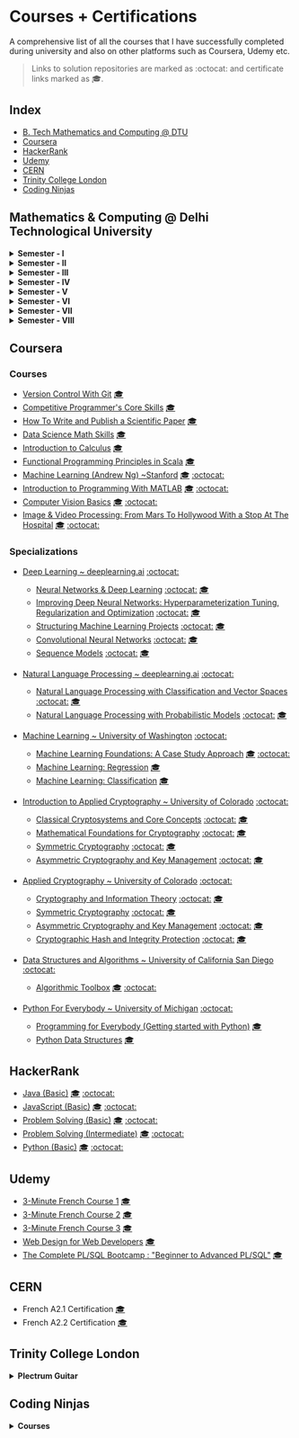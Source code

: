 # Courses + Certifications

A comprehensive list of all the courses that I have successfully completed 
during university and also on other platforms such as Coursera, Udemy etc.

> Links to solution repositories are marked as :octocat: and certificate links marked as 🎓.

## Index
- [B. Tech Mathematics and Computing @ DTU](#mathematics--computing--delhi-technological-university)
- [Coursera](#coursera)
- [HackerRank](#hackerrank)
- [Udemy](#udemy)
- [CERN](#cern)
- [Trinity College London](#trinity-college-london)
- [Coding Ninjas](#coding-ninjas)

## Mathematics & Computing @ Delhi Technological University
<details>
    <summary><b>Semester - I</b></summary>
    <ul>
        <li>Mathematics - I (MA-101)</li>
        <li>Physics - I (AP-101)</li>
        <li>Basic Electrical Engineering (EE-102)</li>
        <li>Programming Fundamentals (CO-101)</li>
        <li>Engineering Graphics (ME-102)</li>
        <li>Introduction to Environmental Science (EN-102)</li>
    </ul>
</details>

<details>
    <summary><b>Semester - II</b></summary>
    <ul>
        <li>Mathematics - II (MA-102)</li>
        <li>Physics - II (AP-102)</li>
        <li>Chemistry (AC-101)</li>
        <li>Basic Mechanical Engineering (ME-101)</li>
        <li>Workshop Practice (ME-103)</li>
        <li>Communication Skills (HU-101)</li>
    </ul>
</details>

<details>
    <summary><b>Semester - III</b></summary>
    <ul>
        <li>Data Structures (CS-251)</li>
        <ol>
            <li><a href="https://github.com/anishLearnsToCode/cs-251-data-structures">Data Structures Lab</a></li>
        </ol>
        <li>Discrete Mathematics (MC-201)</li>
        <li>Mathematics - III (MC-203)</li>
        <li>Probability and Statistics (MC-205)</li>
        <li>Engineering Analysis and Design (MC-207)</li>
        <li>Fundamentals of Management (MG-201)</li>
    </ul>
</details>

<details>
    <summary><b>Semester - IV</b></summary>
    <ul>
        <li>Algorithm Design and Analysis (CS-262)</li>
        <li>Real Analysis (MC-202)</li>
        <li>Computer Organization and Architecture (MC-206)</li>
        <li>Linear Algebra (MC-208)</li>
        <li>Scientific Computing (MC-204)</li>
        <li>Engineering Economics (HU-202)</li>
    </ul>
</details>

<details>
    <summary><b>Semester - V</b></summary>
    <ul>
        <li>Stochastic Process (MC-303)</li>
        <li>Operating Systems (MC-301)</li>
        <li>Computer Vision (EC-353)</li>
        <ol>
            <li><a href="https://github.com/anishLearnsToCode/computer-vision-basics">Computer Vision Basics @ Coursera</a> </li>
            <li><a href="https://github.com/anishLearnsToCode/from-mars-to-hollywood-with-a-stop-at-the-hospital">From Mars To Hollywood with a Stop at the Hospital @ Coursera</a> </li>
            <li><a href="https://github.com/anishLearnsToCode/nature-encoded-fusion">Representation Learning and Nature Encoded Fusion Technique for Heterogeneous Sensor Networks</a> </li>
        </ol>
        <li>Technical Communication (HU-301)</li>
    </ul>
</details>

<details>
    <summary><b>Semester - VI</b></summary>
    <ul>
        <li>Database Management System (MC-302)</li>
        <li>Theory of Computation (MC-304)</li>
        <li>Financial Engineering (MC-306)</li>
        <li>Computer Networks (MC-308)</li>
        <li>Professional Ethics and Human Values (HU-304)</li>
    </ul>
</details>

<details>
    <summary><b>Semester - VII</b></summary>
    <ul>
        <li>Graph Theory (MC-405)</li>
        <ol>
            <li><a href="https://github.com/anishLearnsToCode/graph-theory-lab">Graph Theory Lab</a> </li>
            <li><a href="https://github.com/anishLearnsToCode/image2sketch">Image-2-Sketch 🖼✏</a> </li>
        </ol>
        <li>Cryptography & Network Security (MC-407)</li>
        <ol>
            <li><a href="https://github.com/anishLearnsToCode/intro-to-applied-cryptography">Introduction to Applied Cryptography Specialization @Coursera</a> </li>
            <li><a href="https://github.com/anishLearnsToCode/applied-cryptography">Applied Cryptography Specialization @Coursera</a> </li>
            <li><a href="https://github.com/anishLearnsToCode/cryptography">Interactive Guide to Cryptography</a> </li>
            <li><a href="https://github.com/anishLearnsToCode/DES">Data Encryption Standard (DES)</a> </li>
            <li><a href="https://github.com/anishLearnsToCode/lsb-image-steganography">Least Significant Bit (LSB) Image Steganography</a> </li>
        </ol>
        <li>Mathematical Modelling & Simulation (MC-409)</li>
        <ol>
            <li><a href="https://github.com/anishLearnsToCode/mathematical-modelling-lab">Mathematical Modelling & Simulation Lab</a> </li>
        </ol>
        <li>Natural Language Processing (IT-425)</li>
        <ol>
            <li><a href="https://github.com/anishLearnsToCode/nlp-deeplearning-ai">Natural Language Processing ~DeepLearning.ai @Coursera</a> </li>
            <li><a href="https://github.com/anishLearnsToCode/porter-stemmer">Porter Stemmer</a> </li>
            <li><a href="https://github.com/anishLearnsToCode/stop-words-removal">Stop Words Removal</a> </li>
            <li><a href="https://github.com/anishLearnsToCode/lemmatization">Lemmatization</a> </li>
            <li><a href="https://github.com/anishLearnsToCode/bow-representation">Bag of Words Representation</a> </li>
            <li><a href="https://github.com/anishLearnsToCode/word-embeddings">Continuous Bag of Words (CBOW) Model</a> </li>
            <li><a href="https://github.com/anishLearnsToCode/word-sense-disambiguation">Word Sense Disambiguation (WSD)</a> </li>
        </ol>
    </ul>
</details>

<details>
    <summary><b>Semester - VIII</b></summary>
    <ul>
        <li>Partial Differential Equations (MC-406)</li>
        <li>Fuzzy Set & Fuzzy Logic (MC-432)</li>
        <li>Pattern Recognition (EC-416)</li>
        <ol>
            <li><a href="https://github.com/anishLearnsToCode/pattern-recognition-lab">Pattern Recognition Lab Experiments</a> </li>
        </ol>
    </ul>
</details>

## Coursera
### Courses
- [Version Control With Git](https://www.coursera.org/learn/version-control-with-git/)  [🎓](https://www.coursera.org/account/accomplishments/verify/UPCHWGAGX66D)
- [Competitive Programmer's Core Skills](https://www.coursera.org/learn/competitive-programming-core-skills/) [🎓](https://www.coursera.org/account/accomplishments/verify/WPS6KUZMT6YL)
- [How To Write and Publish a Scientific Paper](https://www.coursera.org/learn/how-to-write-a-scientific-paper/) [🎓](https://www.coursera.org/account/accomplishments/verify/V6NGNQ5ZYQL7)
- [Data Science Math Skills](https://www.coursera.org/learn/datasciencemathskills) [🎓](https://www.coursera.org/account/accomplishments/verify/QVKVPWWLEZU3)
- [Introduction to Calculus](https://www.coursera.org/learn/introduction-to-calculus) [🎓](http://coursera.org/verify/NQMRJLG6VTRY)
- [Functional Programming Principles in Scala](https://www.coursera.org/learn/progfun1/) [🎓](http://coursera.org/verify/CTQZVZZZKT5W)
- [Machine Learning (Andrew Ng) ~Stanford](https://www.coursera.org/learn/machine-learning) 
  [🎓](http://coursera.org/verify/PY3HEUJFNZ2M) 
  [:octocat:](https://github.com/anishLearnsToCode/ml-stanford)
- [Introduction to Programming With MATLAB](https://www.coursera.org/learn/matlab) [🎓](http://coursera.org/verify/3S3AANA8JQTN) [:octocat:](https://github.com/anishLearnsToCode/introduction-to-programming-with-matlab)
- [Computer Vision Basics](https://www.coursera.org/learn/computer-vision-basics) [🎓](http://coursera.org/verify/9H6SGUGD6YNM) [:octocat:](https://github.com/anishLearnsToCode/computer-vision-basics)
- [Image & Video Processing: From Mars To Hollywood With a Stop At The Hospital](https://www.coursera.org/learn/image-processing) [🎓](http://coursera.org/verify/JPV9JYDEZVBQ) [:octocat:](https://github.com/anishLearnsToCode/from-mars-to-hollywood-with-a-stop-at-the-hospital)

### Specializations
- [Deep Learning ~ deeplearning.ai](https://www.coursera.org/specializations/deep-learning) [:octocat:](https://github.com/anishLearnsToCode/deep-learning-ai)
    - [Neural Networks & Deep Learning](https://www.coursera.org/learn/neural-networks-deep-learning?specialization=deep-learning) 
      [:octocat:](https://github.com/anishLearnsToCode/neural-networks-deep-learning)
      [🎓](http://coursera.org/verify/2QP8D8FZ28B7)
    - [Improving Deep Neural Networks: Hyperparameterization Tuning, Regularization and Optimization](https://www.coursera.org/learn/deep-neural-network?specialization=deep-learning) 
      [:octocat:](https://github.com/anishLearnsToCode/improving-deep-neural-networks)
      [🎓](https://coursera.org/verify/WLLHPCZSRZ2Y)
    - [Structuring Machine Learning Projects](https://www.coursera.org/learn/machine-learning-projects?specialization=deep-learning) 
      [:octocat:](https://github.com/anishLearnsToCode/structuring-ml-projects)
      [🎓](https://coursera.org/verify/SX8LNSPRY6NR)
    - [Convolutional Neural Networks](https://www.coursera.org/learn/convolutional-neural-networks?specialization=deep-learning) 
      [:octocat:](https://github.com/anishLearnsToCode/cnn-deeplearning-ai)
      [🎓](https://coursera.org/verify/KN92M6VXUXYA)
    - [Sequence Models](https://www.coursera.org/learn/nlp-sequence-models)
      [:octocat:](https://github.com/anishLearnsToCode/sequence-models)
      [🎓](https://coursera.org/verify/PA9BDUHSNER9)
   
- [Natural Language Processing ~ deeplearning.ai](https://www.coursera.org/specializations/natural-language-processing) [:octocat:](https://github.com/anishLearnsToCode/nlp-deeplearning-ai)
    - [Natural Language Processing with Classification and Vector Spaces](https://www.coursera.org/learn/classification-vector-spaces-in-nlp) [:octocat:](https://github.com/anishLearnsToCode/nlp-classification-vector-spaces) [🎓](http://coursera.org/verify/LGBF7J8S99RG)
    - [Natural Language Processing with Probabilistic Models](https://www.coursera.org/learn/probabilistic-models-in-nlp) [:octocat:](https://github.com/anishLearnsToCode/nlp-probabilistic-models) [🎓](https://coursera.org/verify/PGMHY4YCG85G)

- [Machine Learning ~ University of Washington](https://www.coursera.org/specializations/machine-learning) [:octocat:](https://github.com/anishLearnsToCode/ml-uni-washington)
    - [Machine Learning Foundations: A Case Study Approach](https://www.coursera.org/learn/ml-foundations/) [🎓](https://www.coursera.org/account/accomplishments/verify/GCKW98KUK5X5) [:octocat:](https://github.com/anishLearnsToCode/ml-foundations-case-study-approach)
    - [Machine Learning: Regression](https://www.coursera.org/learn/ml-regression/) [🎓](https://www.coursera.org/account/accomplishments/verify/UQ9UZPVU6RMF)
    - [Machine Learning: Classification](https://www.coursera.org/learn/ml-classification/) [🎓](https://www.coursera.org/account/accomplishments/verify/BCZ8GWHTNV9J)
    
- [Introduction to Applied Cryptography ~ University of Colorado](https://www.coursera.org/specializations/introduction-applied-cryptography) 
  [:octocat:](https://github.com/anishLearnsToCode/intro-to-applied-cryptography)
    - [Classical Cryptosystems and Core Concepts](https://www.coursera.org/learn/classical-cryptosystems) 
    [:octocat:](https://github.com/anishLearnsToCode/classical-cryptosystems-core-concepts) 
    [🎓](https://www.coursera.org/verify/7FVGRVKAFW73)   
    - [Mathematical Foundations for Cryptography](https://www.coursera.org/learn/mathematical-foundations-cryptography) 
    [:octocat:](https://github.com/anishLearnsToCode/mathematical-foundations-cryptography) 
    [🎓](http://coursera.org/verify/ZPQF7QGV22XT)
    - [Symmetric Cryptography](https://www.coursera.org/learn/symmetric-crypto)
    [:octocat:](https://github.com/anishLearnsToCode/symmetric-cryptography)
    [🎓](http://coursera.org/verify/KPJPY9LZAFBP)
    - [Asymmetric Cryptography and Key Management](https://www.coursera.org/learn/asymmetric-crypto)
    [:octocat:](https://github.com/anishLearnsToCode/asymmetric-cryptography-key-management)
    [🎓](http://coursera.org/verify/KLZSC7H2JH72)
    
 - [Applied Cryptography ~ University of Colorado](https://www.coursera.org/specializations/applied-crypto)
   [:octocat:](https://github.com/anishLearnsToCode/applied-cryptography)
   - [Cryptography and Information Theory](https://www.coursera.org/learn/crypto-info-theory) 
   [:octocat:](https://github.com/anishLearnsToCode/cryptography-and-information-theory)
   [🎓](http://coursera.org/verify/XPFM28CP9KHX)
   - [Symmetric Cryptography](https://www.coursera.org/learn/symmetric-crypto)
   [:octocat:](https://github.com/anishLearnsToCode/symmetric-cryptography)
   [🎓](http://coursera.org/verify/KPJPY9LZAFBP)
   - [Asymmetric Cryptography and Key Management](https://www.coursera.org/learn/asymmetric-crypto)
   [:octocat:](https://github.com/anishLearnsToCode/asymmetric-cryptography-key-management)
   [🎓](http://coursera.org/verify/KLZSC7H2JH72)
   - [Cryptographic Hash and Integrity Protection](https://www.coursera.org/learn/cryptographic-hash-integrity-protection)
   [:octocat:](https://github.com/anishLearnsToCode/cryptographic-hash-integrity-protection)
   [🎓](http://coursera.org/verify/XPG8L6K9URV9)
    
- [Data Structures and Algorithms ~ University of California San Diego](https://www.coursera.org/specializations/data-structures-algorithms) [:octocat:](https://github.com/anishLearnsToCode/data-structures-algorithms)
    - [Algorithmic Toolbox](https://www.coursera.org/learn/algorithmic-toolbox) [🎓](http://coursera.org/verify/UWWDZKHQA86D) [:octocat:](https://github.com/anishLearnsToCode/algorithmic-toolbox)
    
- [Python For Everybody ~ University of Michigan](https://www.coursera.org/specializations/python) [:octocat:](https://github.com/anishLearnsToCode/python-for-everybody)
    - [Programming for Everybody (Getting started with Python)](https://www.coursera.org/learn/python/) [🎓](https://www.coursera.org/account/accomplishments/records/D5K85FFC6FZT)
    - [Python Data Structures](https://www.coursera.org/learn/python-data/) [🎓](https://www.coursera.org/verify/W6M2HC2WW79T)

## HackerRank
- [Java (Basic)](https://www.hackerrank.com/skills-verification) [🎓](https://www.hackerrank.com/certificates/e7bb326e632c) [:octocat:](https://github.com/anishLearnsToCode/hackerrank-java-basic-skill-test)  
- [JavaScript (Basic)](https://www.hackerrank.com/skills-verification) [🎓](https://www.hackerrank.com/certificates/03ed5b8c542a) [:octocat:](https://github.com/anishLearnsToCode/hackerrank-js-basic-skill-test)  
- [Problem Solving (Basic)](https://www.hackerrank.com/skills-verification) [🎓](https://www.hackerrank.com/certificates/c0a4672b1159) [:octocat:](https://github.com/anishLearnsToCode/hackerrank-problem-solving-skill-test)  
- [Problem Solving (Intermediate)](https://www.hackerrank.com/skills-verification) [🎓](https://www.hackerrank.com/certificates/6ef045988fd1) [:octocat:](https://github.com/anishLearnsToCode/hackerrank-problem-solving-intermediate-skill-test)  
- [Python (Basic)](https://www.hackerrank.com/skills-verification) [🎓](https://www.hackerrank.com/certificates/306084b1c4cc) [:octocat:](https://github.com/anishLearnsToCode/hackerrank-python-basic-skill-test)  

## Udemy 
- [3-Minute French Course 1](https://www.udemy.com/course/3-minute-french-full-course-1/) [🎓](https://www.udemy.com/certificate/UC-1KECT4EP/)
- [3-Minute French Course 2](https://www.udemy.com/course/3-minute-french-course-2/) [🎓](https://www.udemy.com/certificate/UC-QA36OCQA/)
- [3-Minute French Course 3](https://www.udemy.com/course/3-minute-french-course-3) [🎓](https://cern.udemy.com/certificate/UC-e1a63b61-40e1-4cd7-967f-4131ea6a905e)
- [Web Design for Web Developers](https://www.udemy.com/course/web-design-secrets/) [🎓](https://www.udemy.com/certificate/UC-8KTW4FNX/)
- [The Complete PL/SQL Bootcamp : "Beginner to Advanced PL/SQL"](https://www.udemy.com/course/plsql-beginner-to-advanced-become-a-perfect-plsql-developer) [🎓](https://www.udemy.com/certificate/UC-cdd4269b-3e47-4a36-a276-3fe321bc2141)

## CERN
- French A2.1 Certification [🎓](https://drive.google.com/file/d/1A00vuGZJ4CQsYM005ZqVlx5LehE6AwRw/view?usp=sharing)
- French A2.2 Certification [🎓](https://drive.google.com/file/d/1YyxEGtmjfa_CDbvPS4-p9FeRGsiwnRYb/view?usp=sharing)

## Trinity College London
<details>
    <summary><b>Plectrum Guitar</b></summary>
    <ul>
        <li>Plectrum Guitar Grade 1 (Distinction)</li>
        <li>Plectrum Guitar Grade 2 (Distinction)</li>
        <li>Plectrum Guitar Grade 3 (Merit)</li>
        <li>Plectrum Guitar Grade 4 (Distinction)</li>
    </ul>
</details>

## Coding Ninjas
<details>
    <summary><b>Courses</b></summary>
    <ul>
        <li>Alchemy: Web Development with Ruby on Rails</li>
        <li>Eminence: Competitive Programming</li>
        <li>Nucleus: Java with Data Structures</li>
    </ul>
</details>
